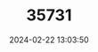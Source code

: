 ---
title: "35731"
category: "Parmentiera stenocarpa"
draft: false
date: 2024-02-22 13:03:50
languages:
  Spanish; Castilian: ["Palo de Vela"]
---